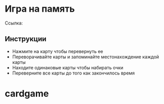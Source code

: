 # Игра на память

Ссылка: 

## Инструкции
* Нажмите на карту чтобы перевернуть ее
* Переворачивайте карты и запоминайте местонахождение каждой карты
* Находите одинаковые карты чтобы набирать очки
* Переверните все карты до того как закончилось время


# cardgame

